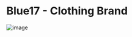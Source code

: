 # Blue17 - Clothing Brand
![image](https://user-images.githubusercontent.com/69724530/187750839-46967dc3-3077-4588-a01f-da05bc52c00b.png)
